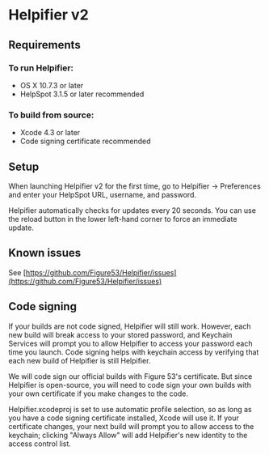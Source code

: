 # Helpifier v2

## Requirements

### To run Helpifier:

* OS X 10.7.3 or later
* HelpSpot 3.1.5 or later recommended

### To build from source:

* Xcode 4.3 or later
* Code signing certificate recommended

## Setup

When launching Helpifier v2 for the first time, go to Helpifier -> Preferences and enter your HelpSpot URL, username, and password.

Helpifier automatically checks for updates every 20 seconds. You can use the reload button in the lower left-hand corner to force an immediate update.

## Known issues

See [https://github.com/Figure53/Helpifier/issues](https://github.com/Figure53/Helpifier/issues)

## Code signing

If your builds are not code signed, Helpifier will still work. However, each new build will break access to your stored password,
and Keychain Services will prompt you to allow Helpifier to access your password each time you launch. Code signing helps with
keychain access by verifying that each new build of Helpifier is still Helpifier.

We will code sign our official builds with Figure 53's certificate. But since Helpifier is open-source, you will need to code sign
your own builds with your own certificate if you make changes to the code.

Helpifier.xcodeproj is set to use automatic profile selection, so as long as you have a code signing certificate installed, Xcode
will use it. If your certificate changes, your next build will prompt you to allow access to the keychain; clicking "Always Allow"
will add Helpifier's new identity to the access control list.
